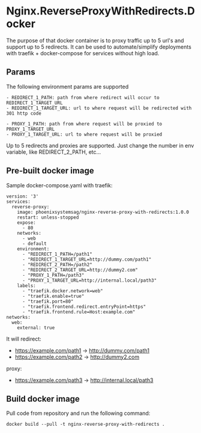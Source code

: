 # Nginx.ReverseProxyWithRedirects.Docker
The purpose of that docker container is to proxy traffic up to 5 url's and support up to 5 redirects. It can be used to automate/simplify deployments with traefik + docker-compose for services without high load.

## Params
The following environment params are supported
```
- REDIRECT_1_PATH: path from where redirect will occur to REDIRECT_1_TARGET_URL
- REDIRECT_1_TARGET_URL: url to where request will be redirected with 301 http code

- PROXY_1_PATH: path from where request will be proxied to PROXY_1_TARGET_URL
- PROXY_1_TARGET_URL: url to where request will be proxied
```
Up to 5 redirects and proxies are supported. Just change the number in env variable, like REDIRECT_2_PATH, etc...

## Pre-built docker image
Sample docker-compose.yaml with traefik:
```
version: '3'
services:
  reverse-proxy:
    image: phoenixsystemsag/nginx-reverse-proxy-with-redirects:1.0.0
    restart: unless-stopped
    expose:
      - 80
    networks:
      - web
      - default
    environment:
      - "REDIRECT_1_PATH=/path1"
      - "REDIRECT_1_TARGET_URL=http://dummy.com/path1"
      - "REDIRECT_2_PATH=/path2"
      - "REDIRECT_2_TARGET_URL=http://dummy2.com"
      - "PROXY_1_PATH=/path3"
      - "PROXY_1_TARGET_URL=http://internal.local/path3"
    labels:
      - "traefik.docker.network=web"
      - "traefik.enable=true"
      - "traefik.port=80"
      - "traefik.frontend.redirect.entryPoint=https"
      - "traefik.frontend.rule=Host:example.com"
networks:
  web:
    external: true
```
It will redirect:
- https://example.com/path1 -> http://dummy.com/path1 
- https://example.com/path2 -> http://dummy2.com

proxy:
- https://example.com/path3 -> http://internal.local/path3

## Build docker image
Pull code from repository and run the following command:
```
docker build --pull -t nginx-reverse-proxy-with-redirects .
```
